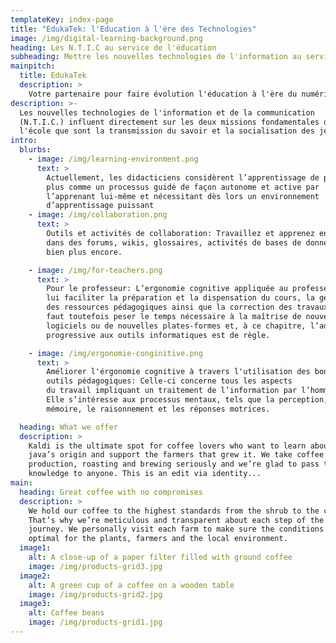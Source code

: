 ```yaml
---
templateKey: index-page
title: "EdukaTek: l'Education à l'ère des Technologies"
image: /img/digital-learning-background.png
heading: Les N.T.I.C au service de l'éducation
subheading: Mettre les nouvelles technologies de l'information au service de l'éducation
mainpitch:
  title: EdukaTek
  description: >
    Votre partenaire pour faire évolution l'éducation à l'ère du numérique. Nous vous proposons d'accèder à notre Espace Numérique de Travail (ENT) pour tirer profit des dernières innovations en matière d'enseignement en mettant à contributions les nouvelles technologies.
description: >-
  Les nouvelles technologies de l'information et de la communication
  (N.T.I.C.) influent directement sur les deux missions fondamentales de
  l'école que sont la transmission du savoir et la socialisation des jeunes.
intro:
  blurbs:
    - image: /img/learning-environment.png
      text: >
        Actuellement, les didacticiens considèrent l’apprentissage de plus en
        plus comme un processus guidé de façon autonome et active par
        l’apprenant lui-même et nécessitant dès lors un environnement
        d’apprentissage puissant
    - image: /img/collaboration.png
      text: >
        Outils et activités de collaboration: Travaillez et apprenez ensemble
        dans des forums, wikis, glossaires, activités de bases de données, et
        bien plus encore.

    - image: /img/for-teachers.png
      text: >
        Pour le professeur: L’ergonomie cognitive appliquée au professeur doit
        lui faciliter la préparation et la dispensation du cours, la gestion
        des ressources pédagogiques ainsi que la correction des travaux. Il
        faut toutefois peser le temps nécessaire à la maîtrise de nouveaux
        logiciels ou de nouvelles plates-formes et, à ce chapitre, l’adaptation
        progressive aux outils informatiques est de règle.

    - image: /img/ergonomie-conginitive.png
      text: >
        Améliorer l'érgonomie cognitive à travers l'utilisation des bons
        outils pédagogiques: Celle-ci concerne tous les aspects
        du travail impliquant un traitement de l’information par l’homme.
        Elle s’intéresse aux processus mentaux, tels que la perception, la
        mémoire, le raisonnement et les réponses motrices.

  heading: What we offer
  description: >
    Kaldi is the ultimate spot for coffee lovers who want to learn about their
    java’s origin and support the farmers that grew it. We take coffee
    production, roasting and brewing seriously and we’re glad to pass that
    knowledge to anyone. This is an edit via identity...
main:
  heading: Great coffee with no compromises
  description: >
    We hold our coffee to the highest standards from the shrub to the cup.
    That’s why we’re meticulous and transparent about each step of the coffee’s
    journey. We personally visit each farm to make sure the conditions are
    optimal for the plants, farmers and the local environment.
  image1:
    alt: A close-up of a paper filter filled with ground coffee
    image: /img/products-grid3.jpg
  image2:
    alt: A green cup of a coffee on a wooden table
    image: /img/products-grid2.jpg
  image3:
    alt: Coffee beans
    image: /img/products-grid1.jpg
---
```

